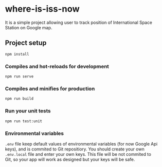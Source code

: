 # where-is-iss-now
It is a simple project allowing user to track position of International Space Station on Google map. 

## Project setup
```
npm install
```

### Compiles and hot-reloads for development
```
npm run serve
```

### Compiles and minifies for production
```
npm run build
```

### Run your unit tests
```
npm run test:unit
```

### Environmental variables
`.env` file keep default values of environmental variables (for now Google Api keys), and is commited to Git repositiory. 
You should create your own `.env.local` file and enter your own keys. This file will be not commited to Git, so your app will work as designed but your keys will be safe. 

